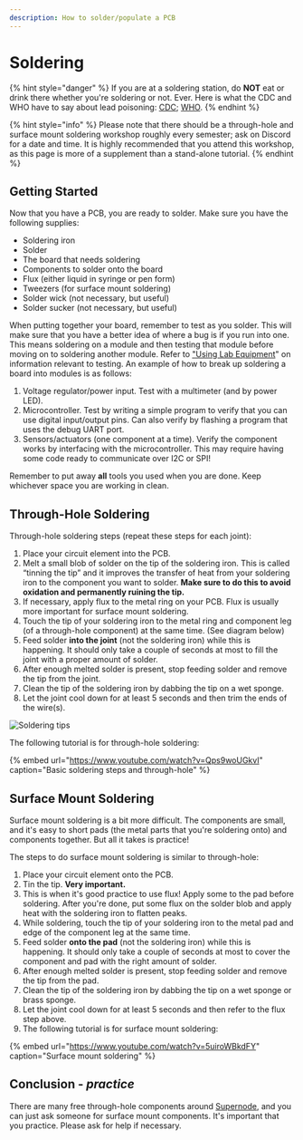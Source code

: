 ```yaml
---
description: How to solder/populate a PCB
---
```


# Soldering

{% hint style="danger" %}
If you are at a soldering station, do **NOT** eat or drink there whether you're soldering or not. Ever. Here is what the CDC and WHO have to say about lead poisoning: [CDC](https://www.cdc.gov/niosh/topics/lead/health.html); [WHO](http://www.who.int/news-room/fact-sheets/detail/lead-poisoning-and-health).
{% endhint %}

{% hint style="info" %}
Please note that there should be a through-hole and surface mount soldering workshop roughly every semester; ask on Discord for a date and time. It is highly recommended that you attend this workshop, as this page is more of a supplement than a stand-alone tutorial. 
{% endhint %}

## Getting Started

Now that you have a PCB, you are ready to solder. Make sure you have the following supplies:

* Soldering iron
* Solder
* The board that needs soldering
* Components to solder onto the board
* Flux \(either liquid in syringe or pen form\)
* Tweezers \(for surface mount soldering\)
* Solder wick \(not necessary, but useful\)
* Solder sucker \(not necessary, but useful\)

When putting together your board, remember to test as you solder. This will make sure that you have a better idea of where a bug is if you run into one. This means soldering on a module and then testing that module before moving on to soldering another module. Refer to ["Using Lab Equipment](https://calstar.gitbook.io/docs/tutorials/avionics/lab-equipment)" on information relevant to testing. An example of how to break up soldering a board into modules is as follows:

1. Voltage regulator/power input. Test with a multimeter \(and by power LED\).
2. Microcontroller. Test by writing a simple program to verify that you can use digital input/output pins. Can also verify by flashing a program that uses the debug UART port.
3. Sensors/actuators \(one component at a time\). Verify the component works by interfacing with the microcontroller. This may require having some code ready to communicate over I2C or SPI!

Remember to put away **all** tools you used when you are done. Keep whichever space you are working in clean.

## Through-Hole Soldering

Through-hole soldering steps \(repeat these steps for each joint\):

1. Place your circuit element into the PCB. 
2. Melt a small blob of solder on the tip of the soldering iron. This is called “tinning the tip” and it improves the transfer of heat from your soldering iron to the component you want to solder. **Make sure to do this to avoid oxidation and permanently ruining the tip.**
3. If necessary, apply flux to the metal ring on your PCB. Flux is usually more important for surface mount soldering. 
4. Touch the tip of your soldering iron to the metal ring and component leg \(of a through-hole component\) at the same time. \(See diagram below\)
5. Feed solder **into the joint** \(not the soldering iron\) while this is happening. It should only take a couple of seconds at most to fill the joint with a proper amount of solder.
6. After enough melted solder is present, stop feeding solder and remove the tip from the joint.
7. Clean the tip of the soldering iron by dabbing the tip on a wet sponge.
8. Let the joint cool down for at least 5 seconds and then trim the ends of the wire\(s\).

![Soldering tips](../../.gitbook/assets/wk1_soldering_tips.png)

The following tutorial is for through-hole soldering:

{% embed url="https://www.youtube.com/watch?v=Qps9woUGkvI" caption="Basic soldering steps and through-hole" %}

## Surface Mount Soldering

Surface mount soldering is a bit more difficult. The components are small, and it's easy to short pads \(the metal parts that you're soldering onto\) and components together. But all it takes is practice!

The steps to do surface mount soldering is similar to through-hole:

1. Place your circuit element onto the PCB. 
2. Tin the tip. **Very important.** 
3. This is when it's good practice to use flux! Apply some to the pad before soldering. After you're done, put some flux on the solder blob and apply heat with the soldering iron to flatten peaks.
4. While soldering, touch the tip of your soldering iron to the metal pad and edge of the component leg at the same time.
5. Feed solder **onto the pad** \(not the soldering iron\) while this is happening. It should only take a couple of seconds at most to cover the component and pad with the right amount of solder. 
6. After enough melted solder is present, stop feeding solder and remove the tip from the pad.
7. Clean the tip of the soldering iron by dabbing the tip on a wet sponge or brass sponge.
8. Let the joint cool down for at least 5 seconds and then refer to the flux step above.
9. The following tutorial is for surface mount soldering:

{% embed url="https://www.youtube.com/watch?v=5uiroWBkdFY" caption="Surface mount soldering" %}

## Conclusion - _practice_

There are many free through-hole components around [Supernode](https://supernode.berkeley.edu/), and you can just ask someone for surface mount components. It's important that you practice. Please ask for help if necessary. 

